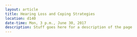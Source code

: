 ```yaml
---
layout: article
title: Hearing Loss and Coping Strategies
location: d140
date-time: Mon, 3 p.m., June 30, 2017
description: Stuff goes here for a description of the page
---
```

